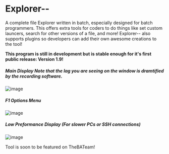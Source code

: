 # Explorer--
A complete file Explorer written in batch, especially designed for batch programmers.
This offers extra tools for coders to do things like set custom launcers, search for
other versions of a file, and more! Explorer-- also supports plugins so developers can
add their own awesome creations to the tool!

**This program is still in development but is stable enough for it's first public release: Version 1.9!**


##### ***Main Display*** Note that the lag you are seeing on the window is dramtified by the recording software.
![image](https://i.imgur.com/oYvHR7u.gif)
##### ***F1 Options Menu***
![image](https://i.imgur.com/L5vfBnL.gif)
##### ***Low Preformance Display*** (For slower PCs or SSH connections)
![image](https://i.imgur.com/852qFpo.gif)


Tool is soon to be featured on TheBATeam!
